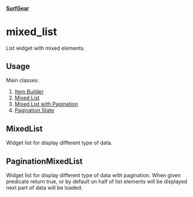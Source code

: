 #### [SurfGear](https://github.com/surfstudio/SurfGear)

# mixed_list

List widget with mixed elements.

## Usage

Main classes:
1. [Item Builder](lib/src/item_builder.dart)
2. [Mixed List](lib/src/mixed_list.dart)
3. [Mixed List with Pagination](lib/src/pagination_mixed_list.dart)
3. [Pagination State](lib/src/pagination_state.dart)

## MixedList

Widget list for display different type of data.

## PaginationMixedList

Widget list for display different type of data with pagination. When given predicate return true,
or by default on half of list elements will be displayed next part of data will be loaded. 